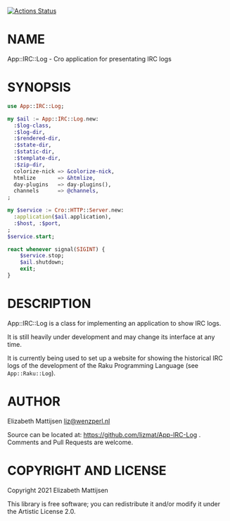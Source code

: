[![Actions Status](https://github.com/lizmat/App-IRC-Log/workflows/test/badge.svg)](https://github.com/lizmat/App-IRC-Log/actions)

NAME
====

App::IRC::Log - Cro application for presentating IRC logs

SYNOPSIS
========

```raku
use App::IRC::Log;

my $ail := App::IRC::Log.new:
  :$log-class,
  :$log-dir,
  :$rendered-dir,
  :$state-dir,
  :$static-dir,
  :$template-dir,
  :$zip-dir,
  colorize-nick => &colorize-nick,
  htmlize       => &htmlize,
  day-plugins   => day-plugins(),
  channels      => @channels,
;

my $service := Cro::HTTP::Server.new:
  :application($ail.application),
  :$host, :$port,
;
$service.start;

react whenever signal(SIGINT) {
    $service.stop;
    $ail.shutdown;
    exit;
}
```

DESCRIPTION
===========

App::IRC::Log is a class for implementing an application to show IRC logs.

It is still heavily under development and may change its interface at any time.

It is currently being used to set up a website for showing the historical IRC logs of the development of the Raku Programming Language (see `App::Raku::Log`).

AUTHOR
======

Elizabeth Mattijsen <liz@wenzperl.nl>

Source can be located at: https://github.com/lizmat/App-IRC-Log . Comments and Pull Requests are welcome.

COPYRIGHT AND LICENSE
=====================

Copyright 2021 Elizabeth Mattijsen

This library is free software; you can redistribute it and/or modify it under the Artistic License 2.0.

